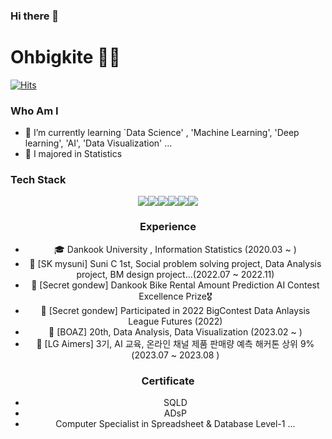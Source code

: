 ### Hi there 👋

<!--
**ohbigkite/ohbigkite** is a ✨ _special_ ✨ repository because its `README.md` (this file) appears on your GitHub profile.

Here are some ideas to get you started:

- 🔭 I’m currently working on ...
- 🌱 I’m currently learning ...
- 👯 I’m looking to collaborate on ...
- 🤔 I’m looking for help with ...
- 💬 Ask me about ...
- 📫 How to reach me: ...
- 😄 Pronouns: ...
- ⚡ Fun fact: ...
-->

# Ohbigkite 💁‍♀️
[![Hits](https://hits.seeyoufarm.com/api/count/incr/badge.svg?url=https%3A%2F%2Fgithub.com%2Fohbigkite&count_bg=%23EB8B10&title_bg=%23684327&icon=&icon_color=%23E7E7E7&title=VISIT&edge_flat=false)](https://github.com/ohbigkite) 


### Who Am I

- 🌱 I’m currently learning `Data Science' , 'Machine Learning', 'Deep learning', 'AI', 'Data Visualization' ...
- 🥇 I majored in Statistics


### Tech Stack
<div align=center> <img src="https://img.shields.io/badge/Python-#3776AB?style=flat-square&logo=Python&logoColor=white"/><img src="https://img.shields.io/badge/Pytorch-#EE4C2C?style=flat-square&logo=Pytorch&logoColor=white"/><img src="https://img.shields.io/badge/MySQL-#4479A1?style=flat-square&logo=MySQL&logoColor=white"/><img src="https://img.shields.io/badge/Tableau-#E97627?style=flat-square&logo=Tableau&logoColor=white"/><img src="https://img.shields.io/badge/C-#A8B9CC?style=flat-square&logo=C&logoColor=white"/><img src="https://img.shields.io/badge/C-#181717?style=flat-square&logo=Github&logoColor=white"/>


### Experience

- 🎓 Dankook University , Information Statistics (2020.03 ~ )
- 💊 [SK mysuni] Suni C 1st, Social problem solving project, Data Analysis project, BM design project...(2022.07 ~ 2022.11) 
- 👸 [Secret gondew] Dankook Bike Rental Amount Prediction AI Contest Excellence Prize🎖️
- 👸 [Secret gondew] Participated in 2022 BigContest Data Anlaysis League Futures (2022) 
- 🐘 [BOAZ] 20th, Data Analysis, Data Visualization (2023.02 ~ )
- 🛑 [LG Aimers] 3기, AI 교육, 온라인 채널 제품 판매량 예측 해커톤 상위 9% (2023.07 ~ 2023.08 )


### Certificate
- SQLD
- ADsP
- Computer Specialist in Spreadsheet & Database Level-1
...





